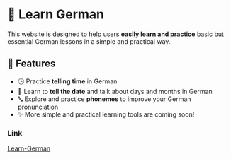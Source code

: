 # 🧠 Learn German

This website is designed to help users **easily learn and practice** basic but essential German lessons in a simple and practical way.

## 🌟 Features

- 🕒 Practice **telling time** in German  
- 📅 Learn to **tell the date** and talk about days and months in German  
- 🔤 Explore and practice **phonemes** to improve your German pronunciation  
- ✨ More simple and practical learning tools are coming soon!

### Link
[Learn-German](https://sgnsyn.github.io/Learn-German/)
